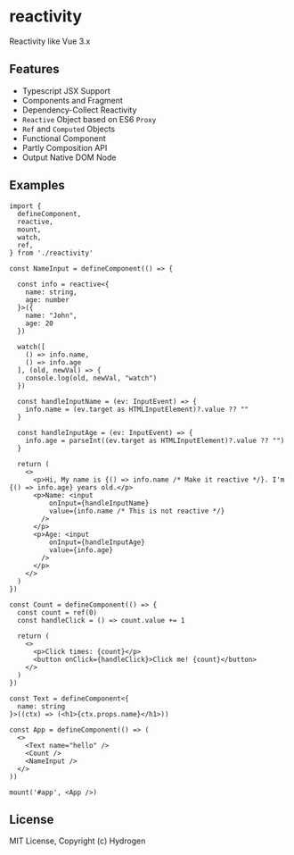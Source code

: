 # reactivity
Reactivity like Vue 3.x

## Features
- Typescript JSX Support
- Components and Fragment
- Dependency-Collect Reactivity
- `Reactive` Object based on ES6 `Proxy`
- `Ref` and `Computed` Objects
- Functional Component
- Partly Composition API
- Output Native DOM Node

## Examples
```tsx
import {
  defineComponent,
  reactive,
  mount,
  watch,
  ref,
} from './reactivity'

const NameInput = defineComponent(() => {
  
  const info = reactive<{
    name: string,
    age: number
  }>({
    name: "John",
    age: 20
  })

  watch([
    () => info.name,
    () => info.age
  ], (old, newVal) => {
    console.log(old, newVal, "watch")
  })

  const handleInputName = (ev: InputEvent) => {
    info.name = (ev.target as HTMLInputElement)?.value ?? ""
  }

  const handleInputAge = (ev: InputEvent) => {
    info.age = parseInt((ev.target as HTMLInputElement)?.value ?? "")
  }

  return (
    <>
      <p>Hi, My name is {() => info.name /* Make it reactive */}. I'm {() => info.age} years old.</p>
      <p>Name: <input 
          onInput={handleInputName}
          value={info.name /* This is not reactive */}
        />
      </p>
      <p>Age: <input 
          onInput={handleInputAge} 
          value={info.age}
        />
      </p>
    </>
  )
})

const Count = defineComponent(() => {
  const count = ref(0)
  const handleClick = () => count.value += 1

  return (
    <>
      <p>Click times: {count}</p>
      <button onClick={handleClick}>Click me! {count}</button>
    </>
  )
})

const Text = defineComponent<{
  name: string
}>((ctx) => (<h1>{ctx.props.name}</h1>))

const App = defineComponent(() => (
  <>
    <Text name="hello" />
    <Count />
    <NameInput />
  </>
))

mount('#app', <App />)
```

## License
MIT License, Copyright (c) Hydrogen